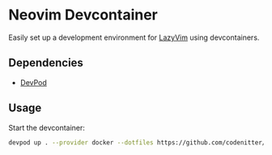 # Neovim Devcontainer

Easily set up a development environment for [LazyVim](https://www.lazyvim.org/) using devcontainers.

## Dependencies

- [DevPod](https://devpod.sh/)

## Usage

Start the devcontainer:

```bash
devpod up . --provider docker --dotfiles https://github.com/codenitter/devdots.git --ide none
```
